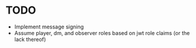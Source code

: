 # TODO

-   Implement message signing
-   Assume player, dm, and observer roles based on jwt role claims (or the lack thereof)
